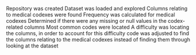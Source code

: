 Repository was created
Dataset was loaded and explored
Columns relating to medical codexes were found
Frequency was calculated for medical codexes
Determined if there were  any missing or null values in the codex-related columns 
Most common codes were located
A difficulty was locating the columns, in order to account for this difficulty code was adjusted to find the columns relating to the medical codexes instead of finding them through looking at the dataset
